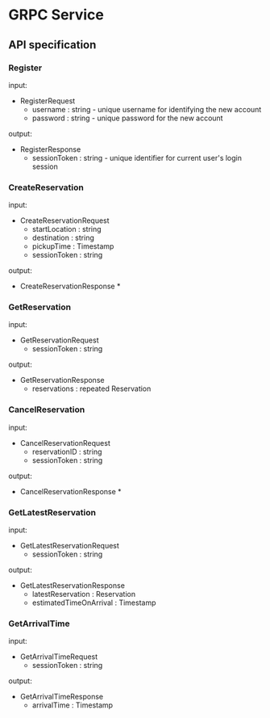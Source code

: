 # GRPC Service

## API specification

### Register
input: 
* RegisterRequest
  * username : string - unique username for identifying the new account
  * password : string - unique password for the new account

output:
* RegisterResponse
  * sessionToken : string - unique identifier for current user's login session

### CreateReservation
input:
* CreateReservationRequest
  * startLocation : string 
  * destination : string
  * pickupTime : Timestamp
  * sessionToken : string

output:
* CreateReservationResponse
  * 

### GetReservation
input:
* GetReservationRequest
  * sessionToken : string

output:
* GetReservationResponse
  *  reservations : repeated Reservation

### CancelReservation
input:
* CancelReservationRequest 
  * reservationID : string
  * sessionToken : string

output:
* CancelReservationResponse 
  * 

### GetLatestReservation
input:
* GetLatestReservationRequest
  * sessionToken : string

output:
* GetLatestReservationResponse
  * latestReservation : Reservation
  * estimatedTimeOnArrival : Timestamp

### GetArrivalTime
input:
* GetArrivalTimeRequest
  * sessionToken : string

output:
* GetArrivalTimeResponse
  * arrivalTime : Timestamp
 
